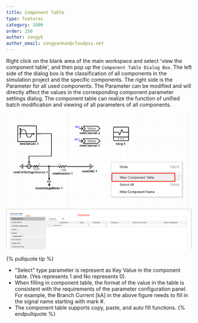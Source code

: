 ```yaml
---
title: Component Table
type: features
category: 1000
order: 250
author: songyk
author_email: songyankan@cloudpss.net
---
```


Right click on the blank area of the main workspace and select 'view the component table', and then pop up the `Component Table Dialog Box`. The left side of the dialog box is the classification of all components in the simulation project and the specific components. The right side is the Parameter for all used components. The Parameter can be modified and will directly affect the values in the corresponding component parameter settings dialog. The component table can realize the function of unified batch modification and viewing of all parameters of all components.

![元件列表](ComponentTable/Y1.png 'View component table options')
![元件列表](ComponentTable/Y2.png 'Component table dialog box')

{% pullquote tip %}

- "Select" type parameter is represent as Key Value in the component table. (Yes represents 1 and No represents 0).
- When filling in component table, the format of the value in the table is consistent with the requirements of the parameter configuration panel. For example, the Branch Current [kA] in the above figure needs to fill in the signal name starting with mark #.
- The component table supports copy, paste, and auto fill functions.
  {% endpullquote %}
